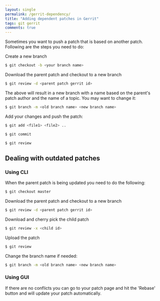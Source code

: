 ```yaml
---
layout: single
permalink: /gerrit-dependency/
title: "Adding dependent patches in Gerrit"
tags: git gerrit
comments: true
---
```


Sometimes you want to push a patch that is based on another patch.
Following are the steps you need to do:

Create a new branch
```bash
$ git checkout -b <your branch name>
```

Download the parent patch and checkout to a new branch
```bash
$ git review -d <parent patch gerrit id>
```
The above will result in a new branch with a name based on the parent's patch author and the name of a topic. You may want to change it:
```bash
$ git branch -m <old branch name> <new branch name>
```

Add your changes and push the patch:

```bash
$ git add <file1> <file2> ..

$ git commit

$ git review
```

## Dealing with outdated patches
### Using CLI
When the parent patch is being updated you need to do the following:

```bash
$ git checkout master
```
Download the parent patch and checkout to a new branch
```bash
$ git review -d <parent patch gerrit id>
```

Download and cherry pick the child patch
```bash
$ git review -x <child id>
```

Upload the patch
```bash
$ git review
```

Change the branch name if needed:
```bash
$ git branch -m <old branch name> <new branch name>
```

### Using GUI
If there are no conflicts you can go to your patch page and hit the 'Rebase' button and will update your patch automatically.
